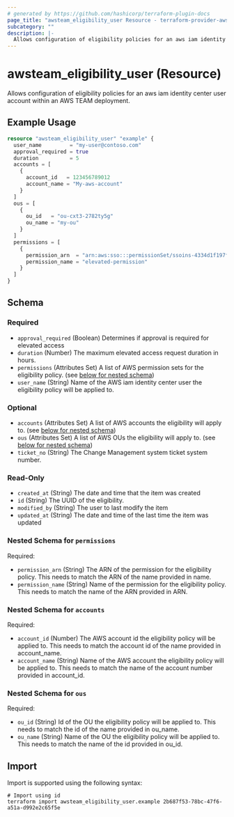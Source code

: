 ```yaml
---
# generated by https://github.com/hashicorp/terraform-plugin-docs
page_title: "awsteam_eligibility_user Resource - terraform-provider-awsteam"
subcategory: ""
description: |-
  Allows configuration of eligibility policies for an aws iam identity center user account within an AWS TEAM deployment.
---
```


# awsteam_eligibility_user (Resource)

Allows configuration of eligibility policies for an aws iam identity center user account within an AWS TEAM deployment.

## Example Usage

```terraform
resource "awsteam_eligibility_user" "example" {
  user_name         = "my-user@contoso.com"
  approval_required = true
  duration          = 5
  accounts = [
    {
      account_id   = 123456789012
      account_name = "My-aws-account"
    }
  ]
  ous = [
    {
      ou_id   = "ou-cxt3-2782ty5g"
      ou_name = "my-ou"
    }
  ]
  permissions = [
    {
      permission_arn  = "arn:aws:sso:::permissionSet/ssoins-4334d1f197f50907/ps-f5ge203d3d2428d3"
      permission_name = "elevated-permission"
    }
  ]
}
```

<!-- schema generated by tfplugindocs -->
## Schema

### Required

- `approval_required` (Boolean) Determines if approval is required for elevated access
- `duration` (Number) The maximum elevated access request duration in hours.
- `permissions` (Attributes Set) A list of AWS permission sets for the eligibility policy. (see [below for nested schema](#nestedatt--permissions))
- `user_name` (String) Name of the AWS iam identity center user the eligibility policy will be applied to.

### Optional

- `accounts` (Attributes Set) A list of AWS accounts the eligibility will apply to. (see [below for nested schema](#nestedatt--accounts))
- `ous` (Attributes Set) A list of AWS OUs the eligibility will apply to. (see [below for nested schema](#nestedatt--ous))
- `ticket_no` (String) The Change Management system ticket system number.

### Read-Only

- `created_at` (String) The date and time that the item was created
- `id` (String) The UUID of the eligibility.
- `modified_by` (String) The user to last modify the item
- `updated_at` (String) The date and time of the last time the item was updated

<a id="nestedatt--permissions"></a>
### Nested Schema for `permissions`

Required:

- `permission_arn` (String) The ARN of the permission for the eligibility policy. This needs to match the ARN of the name provided in name.
- `permission_name` (String) Name of the permission for the eligibility policy. This needs to match the name of the ARN provided in ARN.


<a id="nestedatt--accounts"></a>
### Nested Schema for `accounts`

Required:

- `account_id` (Number) The AWS account id the eligibility policy will be applied to. This needs to match the account id of the name provided in account_name.
- `account_name` (String) Name of the AWS account the eligibility policy will be applied to. This needs to match the name of the account number provided in account_id.


<a id="nestedatt--ous"></a>
### Nested Schema for `ous`

Required:

- `ou_id` (String) Id of the OU the eligibility policy will be applied to. This needs to match the id of the name provided in ou_name.
- `ou_name` (String) Name of the OU the eligibility policy will be applied to. This needs to match the name of the id provided in ou_id.

## Import

Import is supported using the following syntax:

```shell
# Import using id
terraform import awsteam_eligibility_user.example 2b687f53-78bc-47f6-a51a-d992e2c65f5e
```

